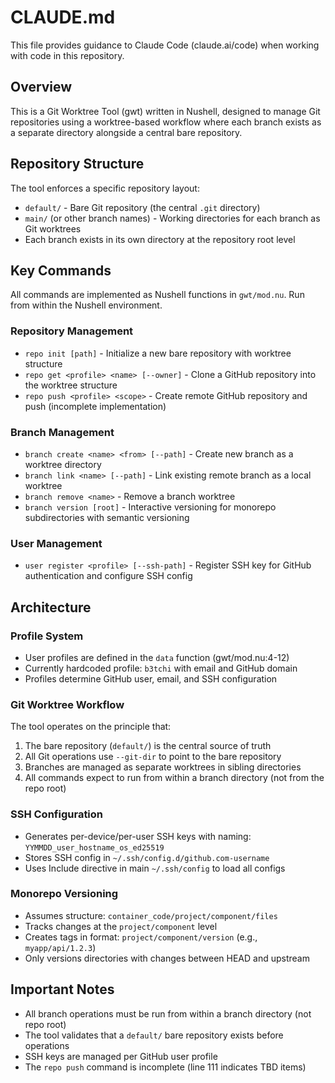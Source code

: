 # CLAUDE.md

This file provides guidance to Claude Code (claude.ai/code) when working with code in this repository.

## Overview

This is a Git Worktree Tool (gwt) written in Nushell, designed to manage Git repositories using a worktree-based workflow where each branch exists as a separate directory alongside a central bare repository.

## Repository Structure

The tool enforces a specific repository layout:
- `default/` - Bare Git repository (the central `.git` directory)
- `main/` (or other branch names) - Working directories for each branch as Git worktrees
- Each branch exists in its own directory at the repository root level

## Key Commands

All commands are implemented as Nushell functions in `gwt/mod.nu`. Run from within the Nushell environment.

### Repository Management
- `repo init [path]` - Initialize a new bare repository with worktree structure
- `repo get <profile> <name> [--owner]` - Clone a GitHub repository into the worktree structure
- `repo push <profile> <scope>` - Create remote GitHub repository and push (incomplete implementation)

### Branch Management
- `branch create <name> <from> [--path]` - Create new branch as a worktree directory
- `branch link <name> [--path]` - Link existing remote branch as a local worktree
- `branch remove <name>` - Remove a branch worktree
- `branch version [root]` - Interactive versioning for monorepo subdirectories with semantic versioning

### User Management
- `user register <profile> [--ssh-path]` - Register SSH key for GitHub authentication and configure SSH config

## Architecture

### Profile System
- User profiles are defined in the `data` function (gwt/mod.nu:4-12)
- Currently hardcoded profile: `b3tchi` with email and GitHub domain
- Profiles determine GitHub user, email, and SSH configuration

### Git Worktree Workflow
The tool operates on the principle that:
1. The bare repository (`default/`) is the central source of truth
2. All Git operations use `--git-dir` to point to the bare repository
3. Branches are managed as separate worktrees in sibling directories
4. All commands expect to run from within a branch directory (not from the repo root)

### SSH Configuration
- Generates per-device/per-user SSH keys with naming: `YYMMDD_user_hostname_os_ed25519`
- Stores SSH config in `~/.ssh/config.d/github.com-username`
- Uses Include directive in main `~/.ssh/config` to load all configs

### Monorepo Versioning
- Assumes structure: `container_code/project/component/files`
- Tracks changes at the `project/component` level
- Creates tags in format: `project/component/version` (e.g., `myapp/api/1.2.3`)
- Only versions directories with changes between HEAD and upstream

## Important Notes

- All branch operations must be run from within a branch directory (not repo root)
- The tool validates that a `default/` bare repository exists before operations
- SSH keys are managed per GitHub user profile
- The `repo push` command is incomplete (line 111 indicates TBD items)
